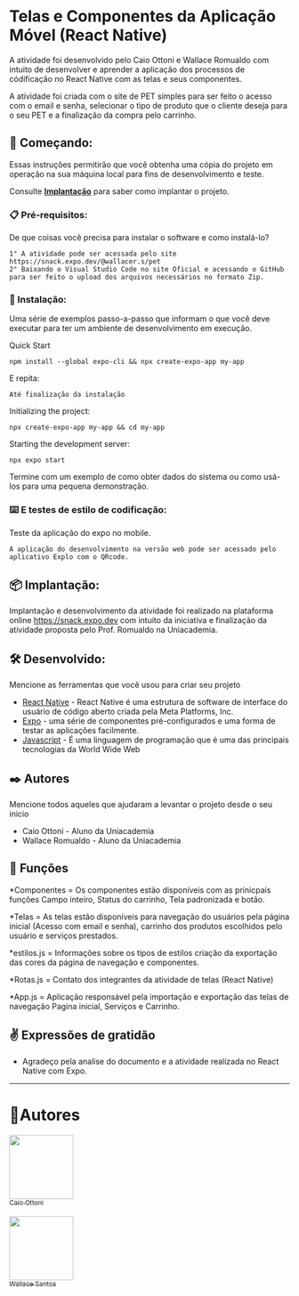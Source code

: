 # Telas e Componentes da Aplicação Móvel (React Native)

A atividade foi desenvolvido pelo Caio Ottoni e Wallace Romualdo com intuito de desenvolver e aprender a aplicação dos processos de códificação no React Native com as telas e seus componentes.

A atividade foi criada com o site de PET simples para ser feito o acesso com o email e senha, selecionar o tipo de produto que o cliente deseja para o seu PET e a finalização da compra pelo carrinho.

## 🚀 Começando:

Essas instruções permitirão que você obtenha uma cópia do projeto em operação na sua máquina local para fins de desenvolvimento e teste.

Consulte **[Implantação](#-implanta%C3%A7%C3%A3o)** para saber como implantar o projeto.

### 📋 Pré-requisitos:

De que coisas você precisa para instalar o software e como instalá-lo?

```
1° A atividade pode ser acessada pelo site https://snack.expo.dev/@wallacer.s/pet
2° Baixando o Visual Studio Code no site Oficial e acessando o GitHub para ser feito o upload dos arquivos necessários no formato Zip.
```

### 🔧 Instalação:

Uma série de exemplos passo-a-passo que informam o que você deve executar para ter um ambiente de desenvolvimento em execução.

Quick Start
```
npm install --global expo-cli && npx create-expo-app my-app
```

E repita:

```
Até finalização da instalação
```

Initializing the project:
```
npx create-expo-app my-app && cd my-app
```

Starting the development server:
```
npx expo start
```

Termine com um exemplo de como obter dados do sistema ou como usá-los para uma pequena demonstração.


### ⌨️ E testes de estilo de codificação:

Teste da aplicação do expo no mobile.

```
A aplicação do desenvolvimento na versão web pode ser acessado pelo aplicativo Explo com o QRcode.
```

## 📦 Implantação:

Implantação e desenvolvimento da atividade foi realizado na plataforma online https://snack.expo.dev com intuito da iniciativa e finalização da atividade proposta pelo Prof. Romualdo na Uniacademia.


## 🛠️ Desenvolvido:

Mencione as ferramentas que você usou para criar seu projeto

* [React Native]([http://www.dropwizard.io/1.0.2/docs/](https://reactnative.dev)) - React Native é uma estrutura de software de interface do usuário de código aberto criada pela Meta Platforms, Inc.
* [Expo]([https://maven.apache.org/](https://expo.dev)) - uma série de componentes pré-configurados e uma forma de testar as aplicações facilmente.
* [Javascript]([https://rometools.github.io/rome/](https://www.google.com/url?sa=t&rct=j&q=&esrc=s&source=web&cd=&cad=rja&uact=8&ved=2ahUKEwiWu7_Xru36AhXpL7kGHVOeAL4QFnoECBIQAQ&url=https%3A%2F%2Fwww.javascript.com%2F&usg=AOvVaw2t3n3FoztAEJ6zUU6XdzS5)) - É uma linguagem de programação que é uma das principais tecnologias da World Wide Web


## ✒️ Autores

Mencione todos aqueles que ajudaram a levantar o projeto desde o seu início

* Caio Ottoni - Aluno da Uniacademia
* Wallace Romualdo - Aluno da Uniacademia


## 📄 Funções

*Componentes = Os componentes estão disponíveis com as prinicpais funções Campo inteiro, Status do carrinho, Tela padronizada e botão.

*Telas = As telas estão disponíveis para navegação do usuários pela página inicial (Acesso com email e senha), carrinho dos produtos escolhidos pelo usuário e serviços prestados.

*estilos.js = Informações sobre os tipos de estilos criação da exportação das cores da página de navegação e componentes.

*Rotas.js = Contato dos integrantes da atividade de telas (React Native)

*App.js = Aplicação responsável pela importação e exportação das telas de navegação Pagina inicial, Serviços e Carrinho.


## ✌️ Expressões de gratidão

* Agradeço pela analise do documento e a atividade realizada no React Native com Expo.

---

# 📝Autores

[<img src="https://instagram.fjdf2-1.fna.fbcdn.net/v/t51.2885-19/292299200_346584994299916_4032596511251791433_n.jpg?stp=dst-jpg_s150x150&_nc_ht=instagram.fjdf2-1.fna.fbcdn.net&_nc_cat=104&_nc_ohc=hQfr46A6Mh8AX9-XVak&tn=e8oiga9jbwoNSlq_&edm=AOQ1c0wBAAAA&ccb=7-5&oh=00_AT8ihxkGyaWseR07SmwUZrFyGD8Sq8eeD3OAh4jvNZeXAA&oe=6355D366&_nc_sid=8fd12b" width=115><br><sub>Caio Ottoni</sub>](https://github.com/CaioDutra14)<br>
<br>
[<img src="https://avatars.githubusercontent.com/u/67033167?s=400&u=434e92afba17dc696e7d5a9c40b5148529339aa1&v=4" width=115><br><sub>Wallace Santos</sub>](https://github.com/WallaceRomualdoJF)
